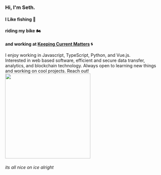### Hi, I'm Seth.

#### I Like fishing 🎣

#### riding my bike 🏍️

#### and working at [Keeping Current Matters](https://www.keepingcurrentmatters.com/) 🌀

I enjoy working in Javascript, TypeScript, Python, and Vue.js.  
Interested in web based software, efficient and secure data transfer, analytics, and blockchain technology.
Always open to learning new things and working on cool projects. Reach out!  
<img src="https://cdn.dribbble.com/users/1059583/screenshots/4171367/coding-freak.gif" height="275">

###### its all nice on ice alright
